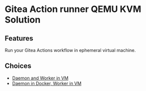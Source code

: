 # Gitea Action runner QEMU KVM Solution

## Features

Run your Gitea Actions workflow in ephemeral virtual machine.

## Choices

- [Daemon and Worker in VM](./daemon-and-worker-in-vm.md)
- [Daemon in Docker, Worker in VM](./daemon-in-docker-worker-in-vm.md)

